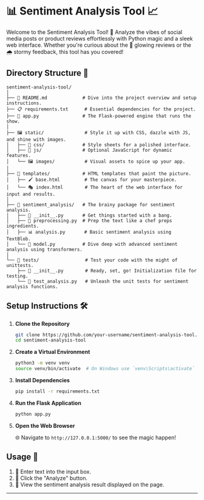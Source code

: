 
# 📊 Sentiment Analysis Tool 📈

Welcome to the Sentiment Analysis Tool! 🚀 Analyze the vibes of social media posts or product reviews effortlessly with Python magic and a sleek web interface. Whether you're curious about the 🌟 glowing reviews or the 🌧️ stormy feedback, this tool has you covered!

## Directory Structure 📁

```
sentiment-analysis-tool/
│
├── 📄 README.md             # Dive into the project overview and setup instructions.
├── 📋 requirements.txt      # Essential dependencies for the project.
├── 🐍 app.py                # The Flask-powered engine that runs the show.
│
├── 🖼️ static/               # Style it up with CSS, dazzle with JS, and shine with images.
│   ├── 🎨 css/              # Style sheets for a polished interface.
│   ├── 🧩 js/               # Optional JavaScript for dynamic features.
│   └── 🖼️ images/           # Visual assets to spice up your app.
│
├── 📑 templates/            # HTML templates that paint the picture.
│   ├── 🖌️ base.html         # The canvas for your masterpiece.
│   └── 🎭 index.html        # The heart of the web interface for input and results.
│
├── 🧠 sentiment_analysis/   # The brainy package for sentiment analysis.
│   ├── 🎯 __init__.py       # Get things started with a bang.
│   ├── 📝 preprocessing.py  # Prep the text like a chef preps ingredients.
│   ├── 📊 analysis.py       # Basic sentiment analysis using TextBlob.
│   └── 🤖 model.py          # Dive deep with advanced sentiment analysis using transformers.
│
└── 🧪 tests/                 # Test your code with the might of unittests.
    ├── 🧩 __init__.py        # Ready, set, go! Initialization file for testing.
    └── 🧪 test_analysis.py   # Unleash the unit tests for sentiment analysis functions.
```

## Setup Instructions 🛠️

1. **Clone the Repository**

   ```sh
   git clone https://github.com/your-username/sentiment-analysis-tool.git
   cd sentiment-analysis-tool
   ```

2. **Create a Virtual Environment**

   ```sh
   python3 -m venv venv
   source venv/bin/activate  # On Windows use `venv\Scripts\activate`
   ```

3. **Install Dependencies**

   ```sh
   pip install -r requirements.txt
   ```

4. **Run the Flask Application**

   ```sh
   python app.py
   ```

5. **Open the Web Browser**

   🌐 Navigate to `http://127.0.0.1:5000/` to see the magic happen!

## Usage 🚀

1. 📝 Enter text into the input box.
2. 🚀 Click the "Analyze" button.
3. 🎉 View the sentiment analysis result displayed on the page.

---

